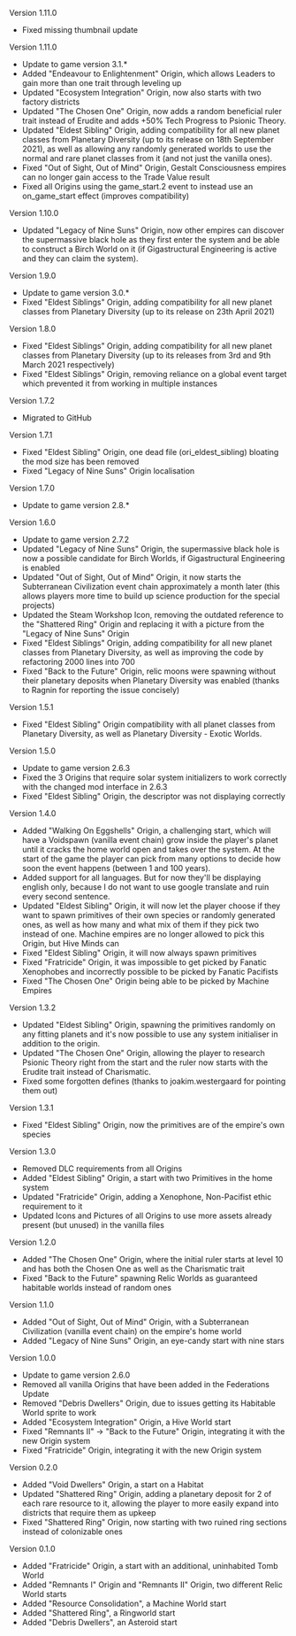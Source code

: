 Version 1.11.0
* Fixed missing thumbnail update

Version 1.11.0
* Update to game version 3.1.*
* Added "Endeavour to Enlightenment" Origin, which allows Leaders to gain more than one trait through leveling up
* Updated "Ecosystem Integration" Origin, now also starts with two factory districts
* Updated "The Chosen One" Origin, now adds a random beneficial ruler trait instead of Erudite and adds +50% Tech Progress to Psionic Theory.
* Updated "Eldest Sibling" Origin, adding compatibility for all new planet classes from Planetary Diversity (up to its release on 18th September 2021), as well as allowing any randomly generated worlds to use the normal and rare planet classes from it (and not just the vanilla ones).
* Fixed "Out of Sight, Out of Mind" Origin, Gestalt Consciousness empires can no longer gain access to the Trade Value result
* Fixed all Origins using the game_start.2 event to instead use an on_game_start effect (improves compatibility)

Version 1.10.0
* Updated "Legacy of Nine Suns" Origin, now other empires can discover the supermassive black hole as they first enter the system and be able to construct a Birch World on it (if Gigastructural Engineering is active and they can claim the system).

Version 1.9.0
* Update to game version 3.0.*
* Fixed "Eldest Siblings" Origin, adding compatibility for all new planet classes from Planetary Diversity (up to its release on 23th April 2021)

Version 1.8.0
* Fixed "Eldest Siblings" Origin, adding compatibility for all new planet classes from Planetary Diversity (up to its releases from 3rd and 9th March 2021 respectively)
* Fixed "Eldest Siblings" Origin, removing reliance on a global event target which prevented it from working in multiple instances

Version 1.7.2
* Migrated to GitHub

Version 1.7.1
* Fixed "Eldest Sibling" Origin, one dead file (ori_eldest_sibling) bloating the mod size has been removed
* Fixed "Legacy of Nine Suns" Origin localisation

Version 1.7.0
* Update to game version 2.8.*

Version 1.6.0
* Update to game version 2.7.2
* Updated "Legacy of Nine Suns" Origin, the supermassive black hole is now a possible candidate for Birch Worlds, if Gigastructural Engineering is enabled
* Updated "Out of Sight, Out of Mind" Origin, it now starts the Subterranean Civilization event chain approximately a month later (this allows players more time to build up science production for the special projects)
* Updated the Steam Workshop Icon, removing the outdated reference to the "Shattered Ring" Origin and replacing it with a picture from the "Legacy of Nine Suns" Origin
* Fixed "Eldest Siblings" Origin, adding compatibility for all new planet classes from Planetary Diversity, as well as improving the code by refactoring 2000 lines into 700
* Fixed "Back to the Future" Origin, relic moons were spawning without their planetary deposits when Planetary Diversity was enabled (thanks to Ragnin for reporting the issue concisely)

Version 1.5.1
* Fixed "Eldest Sibling" Origin compatibility with all planet classes from Planetary Diversity, as well as Planetary Diversity - Exotic Worlds.

Version 1.5.0
* Update to game version 2.6.3
* Fixed the 3 Origins that require solar system initializers to work correctly with the changed mod interface in 2.6.3
* Fixed "Eldest Sibling" Origin, the descriptor was not displaying correctly

Version 1.4.0
* Added "Walking On Eggshells" Origin, a challenging start, which will have a Voidspawn (vanilla event chain) grow inside the player's planet until it cracks the home world open and takes over the system. At the start of the game the player can pick from many options to decide how soon the event happens (between 1 and 100 years).
* Added support for all languages. But for now they'll be displaying english only, because I do not want to use google translate and ruin every second sentence.
* Updated "Eldest Sibling" Origin, it will now let the player choose if they want to spawn primitives of their own species or randomly generated ones, as well as how many and what mix of them if they pick two instead of one. Machine empires are no longer allowed to pick this Origin, but Hive Minds can
* Fixed "Eldest Sibling" Origin, it will now always spawn primitives
* Fixed "Fratricide" Origin, it was impossible to get picked by Fanatic Xenophobes and incorrectly possible to be picked by Fanatic Pacifists
* Fixed "The Chosen One" Origin being able to be picked by Machine Empires

Version 1.3.2
* Updated "Eldest Sibling" Origin, spawning the primitives randomly on any fitting planets and it's now possible to use any system initialiser in addition to the origin.
* Updated "The Chosen One" Origin, allowing the player to research Psionic Theory right from the start and the ruler now starts with the Erudite trait instead of Charismatic.
* Fixed some forgotten defines (thanks to joakim.westergaard for pointing them out)

Version 1.3.1
* Fixed "Eldest Sibling" Origin, now the primitives are of the empire's own species

Version 1.3.0
* Removed DLC requirements from all Origins
* Added "Eldest Sibling" Origin, a start with two Primitives in the home system
* Updated "Fratricide" Origin, adding a Xenophone, Non-Pacifist ethic requirement to it
* Updated Icons and Pictures of all Origins to use more assets already present (but unused) in the vanilla files

Version 1.2.0
* Added "The Chosen One" Origin, where the initial ruler starts at level 10 and has both the Chosen One as well as the Charismatic trait
* Fixed "Back to the Future" spawning Relic Worlds as guaranteed habitable worlds instead of random ones

Version 1.1.0
* Added "Out of Sight, Out of Mind" Origin, with a Subterranean Civilization (vanilla event chain) on the empire's home world
* Added "Legacy of Nine Suns" Origin, an eye-candy start with nine stars

Version 1.0.0
* Update to game version 2.6.0
* Removed all vanilla Origins that have been added in the Federations Update
* Removed "Debris Dwellers" Origin, due to issues getting its Habitable World sprite to work
* Added "Ecosystem Integration" Origin, a Hive World start
* Fixed "Remnants II" -> "Back to the Future" Origin, integrating it with the new Origin system
* Fixed "Fratricide" Origin, integrating it with the new Origin system

Version 0.2.0
* Added "Void Dwellers" Origin, a start on a Habitat
* Updated "Shattered Ring" Origin, adding a planetary deposit for 2 of each rare resource to it, allowing the player to more easily expand into districts that require them as upkeep
* Fixed "Shattered Ring" Origin, now starting with two ruined ring sections instead of colonizable ones

Version 0.1.0
* Added "Fratricide" Origin, a start with an additional, uninhabited Tomb World
* Added "Remnants I" Origin and "Remnants II" Origin, two different Relic World starts
* Added "Resource Consolidation", a Machine World start
* Added "Shattered Ring", a Ringworld start
* Added "Debris Dwellers", an Asteroid start
